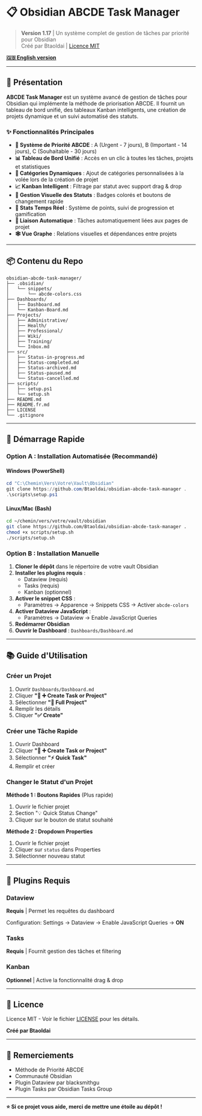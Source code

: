 # 📋 Obsidian ABCDE Task Manager

> **Version 1.17** | Un système complet de gestion de tâches par priorité pour Obsidian  
> Créé par Btaoldai | [Licence MIT](LICENSE)

**[🇬🇧 English version](README.md)**

---

## 🎯 Présentation

**ABCDE Task Manager** est un système avancé de gestion de tâches pour Obsidian qui implémente la méthode de priorisation ABCDE. Il fournit un tableau de bord unifié, des tableaux Kanban intelligents, une création de projets dynamique et un suivi automatisé des statuts.

### ✨ Fonctionnalités Principales

- **🎯 Système de Priorité ABCDE** : A (Urgent - 7 jours), B (Important - 14 jours), C (Souhaitable - 30 jours)
- **📊 Tableau de Bord Unifié** : Accès en un clic à toutes les tâches, projets et statistiques
- **🔄 Catégories Dynamiques** : Ajout de catégories personnalisées à la volée lors de la création de projet
- **📈 Kanban Intelligent** : Filtrage par statut avec support drag & drop
- **🎨 Gestion Visuelle des Statuts** : Badges colorés et boutons de changement rapide
- **📱 Stats Temps Réel** : Système de points, suivi de progression et gamification
- **🔗 Liaison Automatique** : Tâches automatiquement liées aux pages de projet
- **🕸️ Vue Graphe** : Relations visuelles et dépendances entre projets

---

## 📦 Contenu du Repo

```
obsidian-abcde-task-manager/
├── .obsidian/
│   └── snippets/
│       └── abcde-colors.css
├── Dashboards/
│   ├── Dashboard.md
│   └── Kanban-Board.md
├── Projects/
│   ├── Administrative/
│   ├── Health/
│   ├── Professional/
│   ├── Wiki/
│   ├── Training/
│   └── Inbox.md
├── src/
│   ├── Status-in-progress.md
│   ├── Status-completed.md
│   ├── Status-archived.md
│   ├── Status-paused.md
│   └── Status-cancelled.md
├── scripts/
│   ├── setup.ps1
│   └── setup.sh
├── README.md
├── README.fr.md
├── LICENSE
└── .gitignore
```

---

## 🚀 Démarrage Rapide

### Option A : Installation Automatisée (Recommandé)

#### Windows (PowerShell)

```powershell
cd "C:\Chemin\Vers\Votre\Vault\Obsidian"
git clone https://github.com/Btaoldai/obsidian-abcde-task-manager .
.\scripts\setup.ps1
```

#### Linux/Mac (Bash)

```bash
cd ~/chemin/vers/votre/vault/obsidian
git clone https://github.com/Btaoldai/obsidian-abcde-task-manager .
chmod +x scripts/setup.sh
./scripts/setup.sh
```

### Option B : Installation Manuelle

1. **Cloner le dépôt** dans le répertoire de votre vault Obsidian
2. **Installer les plugins requis** :
   - Dataview (requis)
   - Tasks (requis)
   - Kanban (optionnel)
3. **Activer le snippet CSS** :
   - Paramètres → Apparence → Snippets CSS → Activer `abcde-colors`
4. **Activer Dataview JavaScript** :
   - Paramètres → Dataview → Enable JavaScript Queries
5. **Redémarrer Obsidian**
6. **Ouvrir le Dashboard** : `Dashboards/Dashboard.md`

---

## 📚 Guide d'Utilisation

### Créer un Projet

1. Ouvrir `Dashboards/Dashboard.md`
2. Cliquer **"🎯 ➕ Create Task or Project"**
3. Sélectionner **"🎯 Full Project"**
4. Remplir les détails
5. Cliquer **"✅ Create"**

### Créer une Tâche Rapide

1. Ouvrir Dashboard
2. Cliquer **"🎯 ➕ Create Task or Project"**
3. Sélectionner **"⚡ Quick Task"**
4. Remplir et créer

### Changer le Statut d'un Projet

**Méthode 1 : Boutons Rapides** (Plus rapide)
1. Ouvrir le fichier projet
2. Section "💡 Quick Status Change"
3. Cliquer sur le bouton de statut souhaité

**Méthode 2 : Dropdown Properties**
1. Ouvrir le fichier projet
2. Cliquer sur `status` dans Properties
3. Sélectionner nouveau statut

---

## 🔌 Plugins Requis

### Dataview
**Requis** | Permet les requêtes du dashboard

Configuration: Settings → Dataview → Enable JavaScript Queries → **ON**

### Tasks
**Requis** | Fournit gestion des tâches et filtering

### Kanban
**Optionnel** | Active la fonctionnalité drag & drop

---

## 📝 Licence

Licence MIT - Voir le fichier [LICENSE](LICENSE) pour les détails.

**Créé par Btaoldai**

---

## 🙏 Remerciements

- Méthode de Priorité ABCDE
- Communauté Obsidian
- Plugin Dataview par blacksmithgu
- Plugin Tasks par Obsidian Tasks Group

---

**⭐ Si ce projet vous aide, merci de mettre une étoile au dépôt !**
